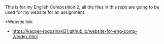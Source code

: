 This is for my English Composition 2, all the files in this repo are going to be used for my website for an assignment.

*Webstie link
- https://kacper-rogozinski21.github.io/website-for-eng-comp-2/index.html
